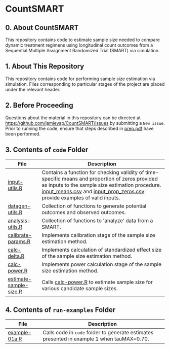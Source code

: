 # CountSMART

## 0. About CountSMART

This repository contains code to estimate sample size needed to compare dynamic treatment regimens using longitudinal count outcomes from a Sequential Multiple Assignment Randomized Trial (SMART) via simulation.

## 1. About This Repository

This repository contains code for performing sample size estimation via simulation. Files corresponding to particular stages of the project are placed under the relevant header.

## 2. Before Proceeding

Questions about the material in this repository can be directed at https://github.com/jamieyap/CountSMART/issues by submitting a `New issue`. Prior to running the code, ensure that steps described in [prep.pdf](https://github.com/jamieyap/CountSMART/tree/master/run-examples/prep.pdf) have been performed.

## 3. Contents of `code` Folder

File | Description
------------------------ | -------------------------
[input-utils.R](https://github.com/jamieyap/CountSMART/tree/master/code/input-utils.R) | Contains a function for checking validity of time-specific means and proportion of zeros provided as inputs to the sample size estimation procedure. [input_means.csv](https://github.com/jamieyap/CountSMART/tree/master/run-examples/dat-example-01a/input_means.csv) and [input_prop_zeros.csv](https://github.com/jamieyap/CountSMART/tree/master/run-examples/dat-example-01a/input_prop_zeros.csv)  provide examples of valid inputs.
[datagen-utils.R](https://github.com/jamieyap/CountSMART/tree/master/code/datagen-utils.R) | Collection of functions to generate potential outcomes and observed outcomes.
[analysis-utils.R](https://github.com/jamieyap/CountSMART/tree/master/code/analysis-utils.R) | Collection of functions to 'analyze' data from a SMART.
[calibrate-params.R](https://github.com/jamieyap/CountSMART/tree/master/code/calibrate-params.R) | Implements calibration stage of the sample size estimation method.
[calc-delta.R](https://github.com/jamieyap/CountSMART/tree/master/code/calc-delta.R) |  Implements calculation of standardized effect size of the sample size estimation method.
[calc-power.R](https://github.com/jamieyap/CountSMART/tree/master/code/calc-power.R) |  Implements power calculation stage of the sample size estimation method.
[estimate-sample-size.R](https://github.com/jamieyap/CountSMART/tree/master/code/estimate-sample-size.R) | Calls [calc-power.R](https://github.com/jamieyap/CountSMART/tree/master/code/calc-power.R) to estimate sample size for various candidate sample sizes.

## 4. Contents of `run-examples` Folder

File | Description
------------------------ | -------------------------
[example-01a.R](https://github.com/jamieyap/CountSMART/tree/master/run-examples/example-01a.R) | Calls code in `code` folder to generate estimates presented in example 1 when tauMAX=0.70.

